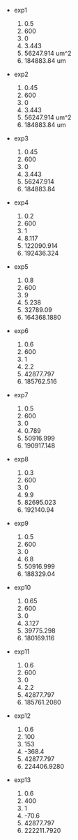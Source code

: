 - exp1
    1. 0.5
    2. 600
    3. 0
    4. 3.443   
    5. 56247.914 um^2
    6. 184883.84 um

- exp2 
    1. 0.45
    2. 600
    3. 0
    4. 3.443   
    5. 56247.914 um^2
    6. 184883.84 um
- exp3
    1. 0.45
    2. 600
    3. 0 
    4. 3.443
    5. 56247.914
    6. 184883.84
- exp4
    1. 0.2
    2. 600
    3. 1
    4. 8.117
    5. 122090.914
    6. 192436.324
- exp5
    1. 0.8
    2. 600
    3. 9
    4. 5.238
    5. 32789.09
    6. 164368.1880
- exp6
    1. 0.6
    2. 600
    3. 1
    4. 2.2
    5. 42877.797
    6. 185762.516
- exp7
    1. 0.5
    2. 600
    3. 0
    4. 0.789
    5. 50916.999
    6. 190917.148
- exp8
    1. 0.3
    2. 600
    3. 0
    4. 9.9
    5. 82695.023
    6. 192140.94
- exp9
    1. 0.5
    2. 600
    3. 0
    4. 6.8
    5. 50916.999
    6. 188329.04
- exp10
    1. 0.65
    2. 600
    3. 0
    4. 3.127
    5. 39775.298
    6. 180169.116
- exp11
    1. 0.6
    2. 600
    3. 0
    4. 2.2    
    5. 42877.797
    6. 185761.2080

- exp12
    1. 0.6
    2. 100
    3. 153
    4. -368.4
    5. 42877.797
    6. 224406.9280
- exp13
    1. 0.6
    2. 400 
    3. 1
    4. -70.6
    5. 42877.797
    6. 222211.7920